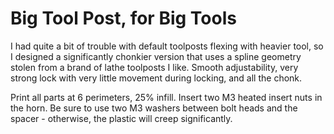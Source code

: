 # Big Tool Post, for Big Tools

I had quite a bit of trouble with default toolposts flexing with heavier tool, so I designed
a significantly chonkier version that uses a spline geometry stolen from a brand of lathe
toolposts I like. Smooth adjustability, very strong lock with very little movement during locking,
and all the chonk.


Print all parts at 6 perimeters, 25% infill. Insert two M3 heated insert nuts in the horn. Be sure
to use two M3 washers between bolt heads and the spacer - otherwise, the plastic will creep significantly.